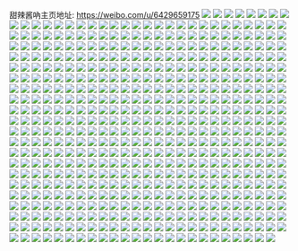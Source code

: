 甜辣酱吶主页地址: https://weibo.com/u/6429659175 
![](https://wx4.sinaimg.cn/mw2000/00718c4fgy1h93inq0sbgj30u014046r.jpg) 
![](https://wx4.sinaimg.cn/mw2000/00718c4fgy1h93inqgeicj30u0140wiu.jpg) 
![](https://wx4.sinaimg.cn/mw2000/00718c4fgy1h93inp29mhj30u0140n4d.jpg) 
![](https://wx4.sinaimg.cn/mw2000/00718c4fgy1h93inqumiij30u0140437.jpg) 
![](https://wx4.sinaimg.cn/mw2000/00718c4fgy1h93intkrfnj30u014047o.jpg) 
![](https://wx4.sinaimg.cn/mw2000/00718c4fgy1h93inrbidqj30u0140n2n.jpg) 
![](https://wx4.sinaimg.cn/mw2000/00718c4fgy1h93insiwv7j30u01400zn.jpg) 
![](https://wx4.sinaimg.cn/mw2000/00718c4fgy1h93inrxryfj31hc0u0wlv.jpg) 
![](https://wx4.sinaimg.cn/mw2000/00718c4fgy1h93int1dylj30u013zjyr.jpg) 
![](https://wx4.sinaimg.cn/mw2000/00718c4fgy1h8osqfnl8lj30u0140k5p.jpg) 
![](https://wx4.sinaimg.cn/mw2000/00718c4fgy1h8osqg6sgej30u01407ig.jpg) 
![](https://wx4.sinaimg.cn/mw2000/00718c4fgy1h8osqf59waj30u014116f.jpg) 
![](https://wx4.sinaimg.cn/mw2000/00718c4fgy1h8osqgszo3j30u0140naq.jpg) 
![](https://wx4.sinaimg.cn/mw2000/00718c4fgy1h8osqjfh8vj30u0140n8n.jpg) 
![](https://wx4.sinaimg.cn/mw2000/00718c4fgy1h8osqhc7v5j30u0140k50.jpg) 
![](https://wx4.sinaimg.cn/mw2000/00718c4fgy1h8osqhuumlj30u01407ek.jpg) 
![](https://wx4.sinaimg.cn/mw2000/00718c4fgy1h8osqiiki3j30u014049b.jpg) 
![](https://wx4.sinaimg.cn/mw2000/00718c4fgy1h8hi5hbo24j30u0141aps.jpg) 
![](https://wx4.sinaimg.cn/mw2000/00718c4fgy1h8hi5gjbhaj30u0140ncn.jpg) 
![](https://wx4.sinaimg.cn/mw2000/00718c4fgy1h8hi5eagn9j30m70tln1x.jpg) 
![](https://wx4.sinaimg.cn/mw2000/00718c4fgy1h8hi5fspq8j30lp0sx79e.jpg) 
![](https://wx4.sinaimg.cn/mw2000/00718c4fgy1h8fg96g8l5j30u014042b.jpg) 
![](https://wx4.sinaimg.cn/mw2000/00718c4fgy1h8fg98sedlj30u0140anu.jpg) 
![](https://wx4.sinaimg.cn/mw2000/00718c4fgy1h8fg965mccj30u0140tcn.jpg) 
![](https://wx4.sinaimg.cn/mw2000/00718c4fgy1h8fg987pl1j30u01404b3.jpg) 
![](https://wx4.sinaimg.cn/mw2000/00718c4fgy1h8fg97onlmj30u0140k87.jpg) 
![](https://wx4.sinaimg.cn/mw2000/00718c4fgy1h8fg9r9lrfj30u0140wk6.jpg) 
![](https://wx4.sinaimg.cn/mw2000/00718c4fgy1h81om59vqnj30u014012g.jpg) 
![](https://wx4.sinaimg.cn/mw2000/00718c4fgy1h81om4tl5cj30u013z126.jpg) 
![](https://wx4.sinaimg.cn/mw2000/00718c4fgy1h81om5phq9j30u013zwod.jpg) 
![](https://wx4.sinaimg.cn/mw2000/00718c4fgy1h7ns0eflqdj30u014011z.jpg) 
![](https://wx4.sinaimg.cn/mw2000/00718c4fgy1h7ns0dpse4j30u0140n6o.jpg) 
![](https://wx4.sinaimg.cn/mw2000/00718c4fgy1h7ns0fq2xjj30u014047k.jpg) 
![](https://wx4.sinaimg.cn/mw2000/00718c4fgy1h7ns0f2ch2j30u0140gvk.jpg) 
![](https://wx4.sinaimg.cn/mw2000/00718c4fgy1h7ns0iokmjj30u0141gu6.jpg) 
![](https://wx4.sinaimg.cn/mw2000/00718c4fgy1h7ns0i4ccfj30u0140dqx.jpg) 
![](https://wx4.sinaimg.cn/mw2000/00718c4fgy1h73imfy5pdj31xq2kz4qs.jpg) 
![](https://wx4.sinaimg.cn/mw2000/00718c4fgy1h73imbcmlaj32c0340hdw.jpg) 
![](https://wx4.sinaimg.cn/mw2000/00718c4fgy1h73iml36e1j32c03404qs.jpg) 
![](https://wx4.sinaimg.cn/mw2000/00718c4fgy1h72cem12c5j32yo1o0x2p.jpg) 
![](https://wx4.sinaimg.cn/mw2000/00718c4fgy1h72cemr6ppj30n00rimyv.jpg) 
![](https://wx4.sinaimg.cn/mw2000/00718c4fgy1h72cei8eawj30n00rn0w6.jpg) 
![](https://wx4.sinaimg.cn/mw2000/00718c4fgy1h6us3gb9d6j32c0340e81.jpg) 
![](https://wx4.sinaimg.cn/mw2000/00718c4fgy1h6us3k370ij32b132qb2d.jpg) 
![](https://wx4.sinaimg.cn/mw2000/00718c4fgy1h6us3arjo8j32c0340u0x.jpg) 
![](https://wx4.sinaimg.cn/mw2000/00718c4fgy1h6us33dautj32c03404qs.jpg) 
![](https://wx4.sinaimg.cn/mw2000/00718c4fgy1h6s8uw90mgj30u0140tj2.jpg) 
![](https://wx4.sinaimg.cn/mw2000/00718c4fgy1h6s8uxepjwj30u0140dqd.jpg) 
![](https://wx4.sinaimg.cn/mw2000/00718c4fly1h6r59jvxq0j30u0140gsq.jpg) 
![](https://wx4.sinaimg.cn/mw2000/00718c4fly1h6r59knxf0j30u0140qdk.jpg) 
![](https://wx4.sinaimg.cn/mw2000/00718c4fly1h6r59ecr75j30u0140aj4.jpg) 
![](https://wx4.sinaimg.cn/mw2000/00718c4fly1h6r59g1y9aj30u01407gk.jpg) 
![](https://wx4.sinaimg.cn/mw2000/00718c4fly1h6r59f211nj30lh0sm0v3.jpg) 
![](https://wx4.sinaimg.cn/mw2000/00718c4fly1h6r59haauhj30u0140qg1.jpg) 
![](https://wx4.sinaimg.cn/mw2000/00718c4fly1h6r59ijc5bj30u0140wl1.jpg) 
![](https://wx4.sinaimg.cn/mw2000/00718c4fly1h6r59pfpkjj30u0140qec.jpg) 
![](https://wx4.sinaimg.cn/mw2000/00718c4fly1h6r59bkg6mj30u0140n6u.jpg) 
![](https://wx4.sinaimg.cn/mw2000/00718c4fgy1h6l92sq4ryj30u0140jz3.jpg) 
![](https://wx4.sinaimg.cn/mw2000/00718c4fgy1h6l92t5gkvj30u0140q6l.jpg) 
![](https://wx4.sinaimg.cn/mw2000/00718c4fgy1h6l92tqev9j30u0140gub.jpg) 
![](https://wx4.sinaimg.cn/mw2000/00718c4fgy1h638a0k5g3j30u0141477.jpg) 
![](https://wx4.sinaimg.cn/mw2000/00718c4fgy1h638a3exs9j30u013zjzn.jpg) 
![](https://wx4.sinaimg.cn/mw2000/00718c4fgy1h638a1tw21j30u0140n6t.jpg) 
![](https://wx4.sinaimg.cn/mw2000/00718c4fgy1h638a1cii9j30u0140k26.jpg) 
![](https://wx4.sinaimg.cn/mw2000/00718c4fgy1h638a2vr2zj30u0140don.jpg) 
![](https://wx4.sinaimg.cn/mw2000/00718c4fgy1h6389zzivtj30u0140gvz.jpg) 
![](https://wx4.sinaimg.cn/mw2000/00718c4fgy1h638b4brc8j30u0140ti4.jpg) 
![](https://wx4.sinaimg.cn/mw2000/00718c4fgy1h62jsd4ig1j30u014041z.jpg) 
![](https://wx4.sinaimg.cn/mw2000/00718c4fgy1h62jseo610j30u0140gop.jpg) 
![](https://wx4.sinaimg.cn/mw2000/00718c4fgy1h62jsqnur6j30u014043l.jpg) 
![](https://wx4.sinaimg.cn/mw2000/00718c4fgy1h5rddqnd0bj30u01407da.jpg) 
![](https://wx4.sinaimg.cn/mw2000/00718c4fgy1h5rddpxkxvj30u014046k.jpg) 
![](https://wx4.sinaimg.cn/mw2000/00718c4fgy1h5rddrasn0j30u014045k.jpg) 
![](https://wx4.sinaimg.cn/mw2000/00718c4fgy1h5rddrtt9fj30u0141tfc.jpg) 
![](https://wx4.sinaimg.cn/mw2000/00718c4fgy1h5rddtz2sfj30u0140gsm.jpg) 
![](https://wx4.sinaimg.cn/mw2000/00718c4fgy1h5rddsd239j30u014010u.jpg) 
![](https://wx4.sinaimg.cn/mw2000/00718c4fgy1h5rde5bkrhj30u0140dnp.jpg) 
![](https://wx4.sinaimg.cn/mw2000/00718c4fgy1h5rddurz29j30u0140dnm.jpg) 
![](https://wx4.sinaimg.cn/mw2000/00718c4fgy1h5rddp5b2uj30u01407f3.jpg) 
![](https://wx4.sinaimg.cn/mw2000/00718c4fgy1h5kbj800jqj326o2ww7wj.jpg) 
![](https://wx4.sinaimg.cn/mw2000/00718c4fgy1h5kbji27e4j32an327b2b.jpg) 
![](https://wx4.sinaimg.cn/mw2000/00718c4fgy1h5kbjpnt3kj32c03407wh.jpg) 
![](https://wx4.sinaimg.cn/mw2000/00718c4fgy1h5kbjeseduj31r02c0e82.jpg) 
![](https://wx4.sinaimg.cn/mw2000/00718c4fgy1h5kbjlx3mrj32c0340hdx.jpg) 
![](https://wx4.sinaimg.cn/mw2000/00718c4fgy1h5kbjxmheyj32152pj7wj.jpg) 
![](https://wx4.sinaimg.cn/mw2000/00718c4fgy1h5kbjbu5mrj329s312b2c.jpg) 
![](https://wx4.sinaimg.cn/mw2000/00718c4fgy1h5h0i289tcj30u10u0dm7.jpg) 
![](https://wx4.sinaimg.cn/mw2000/00718c4fgy1h5h0i3tcguj30u00u0k0o.jpg) 
![](https://wx4.sinaimg.cn/mw2000/00718c4fgy1h5h0i2w6wcj30u00u044t.jpg) 
![](https://wx4.sinaimg.cn/mw2000/00718c4fgy1h5h0i5ammkj30u0140ajm.jpg) 
![](https://wx4.sinaimg.cn/mw2000/00718c4fgy1h5h0i63rquj30u00u0wmp.jpg) 
![](https://wx4.sinaimg.cn/mw2000/00718c4fgy1h5h0i1js26j30u0140thm.jpg) 
![](https://wx4.sinaimg.cn/mw2000/00718c4fgy1h5c5tnn57tj32dc35snpe.jpg) 
![](https://wx4.sinaimg.cn/mw2000/00718c4fgy1h5bb9x1o04j30r810515o.jpg) 
![](https://wx4.sinaimg.cn/mw2000/00718c4fgy1h5bb9y3yimj30n40uxgu9.jpg) 
![](https://wx4.sinaimg.cn/mw2000/00718c4fgy1h5bbaoa13yj30p00x1gwq.jpg) 
![](https://wx4.sinaimg.cn/mw2000/00718c4fgy1h5bb9r1ioqj30q40zan78.jpg) 
![](https://wx4.sinaimg.cn/mw2000/00718c4fgy1h5bb9zt048j30og0x3qbs.jpg) 
![](https://wx4.sinaimg.cn/mw2000/00718c4fgy1h5bb9xmayhj30ke0rbn5k.jpg) 
![](https://wx4.sinaimg.cn/mw2000/00718c4fgy1h5bba08nmbj30ox0xddph.jpg) 
![](https://wx4.sinaimg.cn/mw2000/00718c4fgy1h4zkuzw6dwj32c0340b2b.jpg) 
![](https://wx4.sinaimg.cn/mw2000/00718c4fgy1h4zkvcnxt9j320q2ozu0y.jpg) 
![](https://wx4.sinaimg.cn/mw2000/00718c4fgy1h4zkv321z9j32c0340u0z.jpg) 
![](https://wx4.sinaimg.cn/mw2000/00718c4fgy1h4zkv4d6f8j322g2ra1ky.jpg) 
![](https://wx4.sinaimg.cn/mw2000/00718c4fgy1h4zkv9xk5sj32c03407wk.jpg) 
![](https://wx4.sinaimg.cn/mw2000/00718c4fgy1h4zkv733uej326z2xa7wj.jpg) 
![](https://wx4.sinaimg.cn/mw2000/00718c4fgy1h4t1i1i7dqj31691kd7wh.jpg) 
![](https://wx4.sinaimg.cn/mw2000/00718c4fgy1h4t1i3ts5vj31de1tuqv5.jpg) 
![](https://wx4.sinaimg.cn/mw2000/00718c4fgy1h4t1i4wzctj31471hme5n.jpg) 
![](https://wx4.sinaimg.cn/mw2000/00718c4fgy1h4t1i5czu3j30u013z481.jpg) 
![](https://wx4.sinaimg.cn/mw2000/00718c4fgy1h4qknnwvfcj32c03404qr.jpg) 
![](https://wx4.sinaimg.cn/mw2000/00718c4fgy1h4lf974rdkj32c0340u13.jpg) 
![](https://wx4.sinaimg.cn/mw2000/00718c4fgy1h4lf8z74iuj32c0340qva.jpg) 
![](https://wx4.sinaimg.cn/mw2000/00718c4fgy1h4lf8or7krj32c0340hdu.jpg) 
![](https://wx4.sinaimg.cn/mw2000/00718c4fgy1h4lf8i3r1hj32a531jkjm.jpg) 
![](https://wx4.sinaimg.cn/mw2000/00718c4fgy1h4ietzjyrdj32c03404qu.jpg) 
![](https://wx4.sinaimg.cn/mw2000/00718c4fgy1h4ietwiko2j31sf2dwx6q.jpg) 
![](https://wx4.sinaimg.cn/mw2000/00718c4fgy1h4ieu643dkj31vk2i34qr.jpg) 
![](https://wx4.sinaimg.cn/mw2000/00718c4fgy1h4ieu3ymn6j32c0340npf.jpg) 
![](https://wx4.sinaimg.cn/mw2000/00718c4fgy1h4ietub2j7j322u2rs4qr.jpg) 
![](https://wx4.sinaimg.cn/mw2000/00718c4fgy1h4g467ic6xj32c0340b2h.jpg) 
![](https://wx4.sinaimg.cn/mw2000/00718c4fgy1h4g46clwxqj31271ex1kx.jpg) 
![](https://wx4.sinaimg.cn/mw2000/00718c4fgy1h4g469ytcij31b21qr4qr.jpg) 
![](https://wx4.sinaimg.cn/mw2000/00718c4fgy1h4g461hg9zj32442tie84.jpg) 
![](https://wx4.sinaimg.cn/mw2000/00718c4fgy1h4g46491kqj31qz2bzkjm.jpg) 
![](https://wx4.sinaimg.cn/mw2000/00718c4fgy1h4g46bn8clj326l2wrqv6.jpg) 
![](https://wx4.sinaimg.cn/mw2000/00718c4fgy1h4g46eylegj32c0340hdw.jpg) 
![](https://wx4.sinaimg.cn/mw2000/00718c4fgy1h4g46jajwfj32c033z4qs.jpg) 
![](https://wx4.sinaimg.cn/mw2000/00718c4fly1h3pfnn4d38j30u00u0agp.jpg) 
![](https://wx4.sinaimg.cn/mw2000/00718c4fly1h3pfnnffvfj30u0140qb2.jpg) 
![](https://wx4.sinaimg.cn/mw2000/00718c4fly1h3pfnnqv1zj30u0140thl.jpg) 
![](https://wx4.sinaimg.cn/mw2000/00718c4fly1h3pfno6oaxj30u00u0ago.jpg) 
![](https://wx4.sinaimg.cn/mw2000/00718c4fly1h3pfnmkn0yj30u0140jyx.jpg) 
![](https://wx4.sinaimg.cn/mw2000/00718c4fly1h3pfnohxucj30u00u0gse.jpg) 
![](https://wx4.sinaimg.cn/mw2000/00718c4fgy1h3oahw8txhj30u0140qaz.jpg) 
![](https://wx4.sinaimg.cn/mw2000/00718c4fgy1h3oai0kb8hj30u00u0jyb.jpg) 
![](https://wx4.sinaimg.cn/mw2000/00718c4fgy1h3oahyy7kwj30u0141qav.jpg) 
![](https://wx4.sinaimg.cn/mw2000/00718c4fgy1h3oahy9se2j30u014013z.jpg) 
![](https://wx4.sinaimg.cn/mw2000/00718c4fgy1h3oahwvnlyj30u00u0gs0.jpg) 
![](https://wx4.sinaimg.cn/mw2000/00718c4fgy1h3oahxlhtdj30u014013g.jpg) 
![](https://wx4.sinaimg.cn/mw2000/00718c4fgy1h39667kmoyj30u0140jyt.jpg) 
![](https://wx4.sinaimg.cn/mw2000/00718c4fgy1h39669hfuej30sg35sh5o.jpg) 
![](https://wx4.sinaimg.cn/mw2000/00718c4fgy1h3966buf84j30u014045l.jpg) 
![](https://wx4.sinaimg.cn/mw2000/00718c4fgy1h3966898iwj30u01407bh.jpg) 
![](https://wx4.sinaimg.cn/mw2000/00718c4fgy1h3966alu70j30u013zgtp.jpg) 
![](https://wx4.sinaimg.cn/mw2000/00718c4fgy1h3966cbsopj30u0140n48.jpg) 
![](https://wx4.sinaimg.cn/mw2000/00718c4fgy1h3966cucwhj30u0141tgh.jpg) 
![](https://wx4.sinaimg.cn/mw2000/00718c4fgy1h3966jfppdj30u0140k09.jpg) 
![](https://wx4.sinaimg.cn/mw2000/00718c4fgy1h3966deinfj30u013ztgc.jpg) 
![](https://wx4.sinaimg.cn/mw2000/00718c4fgy1h336g189npj30u0140gtl.jpg) 
![](https://wx4.sinaimg.cn/mw2000/00718c4fgy1h31adbukemj30u0140q92.jpg) 
![](https://wx4.sinaimg.cn/mw2000/00718c4fgy1h31addloohj30u01407bf.jpg) 
![](https://wx4.sinaimg.cn/mw2000/00718c4fgy1h31ademserj30u0140tck.jpg) 
![](https://wx4.sinaimg.cn/mw2000/00718c4fgy1h31adg7oe9j30u0140dnj.jpg) 
![](https://wx4.sinaimg.cn/mw2000/00718c4fgy1h31adhp9qjj30u0140jxw.jpg) 
![](https://wx4.sinaimg.cn/mw2000/00718c4fgy1h31adiznljj30u0140q9a.jpg) 
![](https://wx4.sinaimg.cn/mw2000/00718c4fgy1h2xc0wixxbj30u0140n6a.jpg) 
![](https://wx4.sinaimg.cn/mw2000/00718c4fgy1h2xc0xa5iij30u0140n6i.jpg) 
![](https://wx4.sinaimg.cn/mw2000/00718c4fgy1h2xc0y1bkvj30u0140n6v.jpg) 
![](https://wx4.sinaimg.cn/mw2000/00718c4fgy1h2xc0vsyujj30u0140k17.jpg) 
![](https://wx4.sinaimg.cn/mw2000/00718c4fgy1h2u6moxha0j30u0140jxf.jpg) 
![](https://wx4.sinaimg.cn/mw2000/00718c4fgy1h2u6mpkgrij30u0140grv.jpg) 
![](https://wx4.sinaimg.cn/mw2000/00718c4fgy1h2u6mo00rgj30u014010g.jpg) 
![](https://wx4.sinaimg.cn/mw2000/00718c4fgy1h2u6mqk9rhj30u0140tg1.jpg) 
![](https://wx4.sinaimg.cn/mw2000/00718c4fgy1h2u6mr8vlqj30u0140tgk.jpg) 
![](https://wx4.sinaimg.cn/mw2000/00718c4fgy1h2u6ms2qj6j30u0140gts.jpg) 
![](https://wx4.sinaimg.cn/mw2000/00718c4fgy1h2u6msq1svj30u0140gt6.jpg) 
![](https://wx4.sinaimg.cn/mw2000/00718c4fgy1h2u6muhxtuj30u0140dni.jpg) 
![](https://wx4.sinaimg.cn/mw2000/00718c4fgy1h2u6mtqognj30u014010g.jpg) 
![](https://wx4.sinaimg.cn/mw2000/00718c4fgy1h2pcqm9qaoj30u0140tgl.jpg) 
![](https://wx4.sinaimg.cn/mw2000/00718c4fgy1h2pcqmtcvtj30u0140agk.jpg) 
![](https://wx4.sinaimg.cn/mw2000/00718c4fgy1h2pcqlj9ayj30u01aw7e2.jpg) 
![](https://wx4.sinaimg.cn/mw2000/00718c4fgy1h2pcqndm5ij30sa16fjz1.jpg) 
![](https://wx4.sinaimg.cn/mw2000/00718c4fgy1h2dimxuuebj30u019146a.jpg) 
![](https://wx4.sinaimg.cn/mw2000/00718c4fgy1h2dimyd7dwj30u01910y1.jpg) 
![](https://wx4.sinaimg.cn/mw2000/00718c4fgy1h2dimzh370j30u0191agl.jpg) 
![](https://wx4.sinaimg.cn/mw2000/00718c4fgy1h2dimyv5xxj30u019146p.jpg) 
![](https://wx4.sinaimg.cn/mw2000/00718c4fgy1h29i5qkbjoj30u014044m.jpg) 
![](https://wx4.sinaimg.cn/mw2000/00718c4fgy1h29i5r9c1cj30u00u00xk.jpg) 
![](https://wx4.sinaimg.cn/mw2000/00718c4fgy1h29i5oo5psj30u0140grt.jpg) 
![](https://wx4.sinaimg.cn/mw2000/00718c4fgy1h29i5siny4j30u0140k2c.jpg) 
![](https://wx4.sinaimg.cn/mw2000/00718c4fgy1h29i5rwf2aj30u00u07as.jpg) 
![](https://wx4.sinaimg.cn/mw2000/00718c4fgy1h29i5t7jwjj30u0140k0l.jpg) 
![](https://wx4.sinaimg.cn/mw2000/00718c4fgy1h26m6x63faj30u013zgta.jpg) 
![](https://wx4.sinaimg.cn/mw2000/00718c4fgy1h26m6xzy7mj30u013zqc3.jpg) 
![](https://wx4.sinaimg.cn/mw2000/00718c4fgy1h26m6yp9edj30u013zn4s.jpg) 
![](https://wx4.sinaimg.cn/mw2000/00718c4fgy1h26m6zajxej30u0140wmp.jpg) 
![](https://wx4.sinaimg.cn/mw2000/00718c4fgy1h26m701qjij30u0141aif.jpg) 
![](https://wx4.sinaimg.cn/mw2000/00718c4fgy1h214omd1lyj30u0140119.jpg) 
![](https://wx4.sinaimg.cn/mw2000/00718c4fgy1h214on0r7oj30u014010j.jpg) 
![](https://wx4.sinaimg.cn/mw2000/00718c4fgy1h214onmuv0j30u013zqb9.jpg) 
![](https://wx4.sinaimg.cn/mw2000/00718c4fgy1h214op0crpj30u0140n51.jpg) 
![](https://wx4.sinaimg.cn/mw2000/00718c4fgy1h214oogxogj30u014049b.jpg) 
![](https://wx4.sinaimg.cn/mw2000/00718c4fgy1h214oltbhcj30u0140dp1.jpg) 
![](https://wx4.sinaimg.cn/mw2000/00718c4fgy1h1v6cl9ukij30u013eaj0.jpg) 
![](https://wx4.sinaimg.cn/mw2000/00718c4fgy1h1v6cnmvl8j30u013e7di.jpg) 
![](https://wx4.sinaimg.cn/mw2000/00718c4fgy1h1v6cm8mszj30u013ek0f.jpg) 
![](https://wx4.sinaimg.cn/mw2000/00718c4fgy1h1v6cmmsraj30u013e11m.jpg) 
![](https://wx4.sinaimg.cn/mw2000/00718c4fgy1h1v6ckr333j30u0140air.jpg) 
![](https://wx4.sinaimg.cn/mw2000/00718c4fgy1h1v6cn5y22j30u013ewn4.jpg) 
![](https://wx4.sinaimg.cn/mw2000/00718c4fgy1h1t9oy1zigj30u0140gvh.jpg) 
![](https://wx4.sinaimg.cn/mw2000/00718c4fgy1h1t9ow0pwyj30u0140aka.jpg) 
![](https://wx4.sinaimg.cn/mw2000/00718c4fgy1h1t9oz51elj30u0140akq.jpg) 
![](https://wx4.sinaimg.cn/mw2000/00718c4fgy1h1t9ozmv7fj30u0141dn5.jpg) 
![](https://wx4.sinaimg.cn/mw2000/00718c4fgy1h1t9p0wty3j30u0140ait.jpg) 
![](https://wx4.sinaimg.cn/mw2000/00718c4fgy1h1t9owxkxuj30u0140qc4.jpg) 
![](https://wx4.sinaimg.cn/mw2000/00718c4fgy1h1t9p1s36oj30u0140ajv.jpg) 
![](https://wx4.sinaimg.cn/mw2000/00718c4fgy1h1t9p39n73j30u01407ba.jpg) 
![](https://wx4.sinaimg.cn/mw2000/00718c4fgy1h1k20pb6brj30u00u0tfn.jpg) 
![](https://wx4.sinaimg.cn/mw2000/00718c4fgy1h1k20rdl7fj30u00u0jy7.jpg) 
![](https://wx4.sinaimg.cn/mw2000/00718c4fgy1h1k20saw22j30u00u07b2.jpg) 
![](https://wx4.sinaimg.cn/mw2000/00718c4fgy1h1k20po58aj30u00u0wj1.jpg) 
![](https://wx4.sinaimg.cn/mw2000/00718c4fgy1h1k20qj21jj30u0140gs9.jpg) 
![](https://wx4.sinaimg.cn/mw2000/00718c4fgy1h1k20q402nj30u00u0tf2.jpg) 
![](https://wx4.sinaimg.cn/mw2000/00718c4fgy1h1h5x83ytrj30u0140tdf.jpg) 
![](https://wx4.sinaimg.cn/mw2000/00718c4fgy1h0l7czypzpj30u0140wp3.jpg) 
![](https://wx4.sinaimg.cn/mw2000/00718c4fgy1h0l7d0iv21j30u0140gtz.jpg) 
![](https://wx4.sinaimg.cn/mw2000/00718c4fgy1h0l7d16o97j30u01407g5.jpg) 
![](https://wx4.sinaimg.cn/mw2000/00718c4fgy1h0l7cz9tskj30u0140gyf.jpg) 
![](https://wx4.sinaimg.cn/mw2000/00718c4fgy1h0br0exnm8j30u0191jxj.jpg) 
![](https://wx4.sinaimg.cn/mw2000/00718c4fgy1h0br0fk6jrj30u0190n5q.jpg) 
![](https://wx4.sinaimg.cn/mw2000/00718c4fgy1h0br0g6kooj30u0191qb6.jpg) 
![](https://wx4.sinaimg.cn/mw2000/00718c4fgy1h0br0gtqe0j30u0191tf1.jpg) 
![](https://wx4.sinaimg.cn/mw2000/00718c4fgy1h0br0d4rl1j30u0191n9j.jpg) 
![](https://wx4.sinaimg.cn/mw2000/00718c4fgy1h0br0i7lmfj30u0191ahe.jpg) 
![](https://wx4.sinaimg.cn/mw2000/00718c4fgy1h0br0hi226j30u0191n3t.jpg) 
![](https://wx4.sinaimg.cn/mw2000/00718c4fgy1h0br0e0owqj30u0191n95.jpg) 
![](https://wx4.sinaimg.cn/mw2000/00718c4fgy1h0bqzsh9z1j30u0191agf.jpg) 
![](https://wx4.sinaimg.cn/mw2000/00718c4fgy1h08iq0rd8gj31910u0qer.jpg) 
![](https://wx4.sinaimg.cn/mw2000/00718c4fgy1h08iq2l3yoj31910u0qey.jpg) 
![](https://wx4.sinaimg.cn/mw2000/00718c4fgy1h08iq3n00oj31900u0q8u.jpg) 
![](https://wx4.sinaimg.cn/mw2000/00718c4fgy1h08iq5akh1j31900u0k0o.jpg) 
![](https://wx4.sinaimg.cn/mw2000/00718c4fgy1h01p4a417ij30u00u0dkt.jpg) 
![](https://wx4.sinaimg.cn/mw2000/00718c4fgy1h01p4ainmej30u00u00xw.jpg) 
![](https://wx4.sinaimg.cn/mw2000/00718c4fgy1gzqzblm276j30u0140an1.jpg) 
![](https://wx4.sinaimg.cn/mw2000/00718c4fgy1gzqzbj9bvvj30u00u00w8.jpg) 
![](https://wx4.sinaimg.cn/mw2000/00718c4fgy1gzqzb21ut8j30u0140wlo.jpg) 
![](https://wx4.sinaimg.cn/mw2000/00718c4fgy1gzqzbr8hprj30u0140k0e.jpg) 
![](https://wx4.sinaimg.cn/mw2000/00718c4fgy1gzqzbsjde2j30u00u0gqg.jpg) 
![](https://wx4.sinaimg.cn/mw2000/00718c4fgy1gzqzbtz1wyj30u0140n3m.jpg) 
![](https://wx4.sinaimg.cn/mw2000/00718c4fgy1gzqzbna9sxj30u00u0wma.jpg) 
![](https://wx4.sinaimg.cn/mw2000/00718c4fgy1gzqzborjpzj30u00u0tfd.jpg) 
![](https://wx4.sinaimg.cn/mw2000/00718c4fgy1h0ehq708fcj30u00u0tir.jpg) 
![](https://wx4.sinaimg.cn/mw2000/00718c4fgy1gzlaszbd83j30u0140n3q.jpg) 
![](https://wx4.sinaimg.cn/mw2000/00718c4fgy1gzlaszzbs8j30u0140q9c.jpg) 
![](https://wx4.sinaimg.cn/mw2000/00718c4fgy1gzlat0ivxaj30u0140agq.jpg) 
![](https://wx4.sinaimg.cn/mw2000/00718c4fgy1gzlat1xu9fj30u00u0djx.jpg) 
![](https://wx4.sinaimg.cn/mw2000/00718c4fgy1gzlat14m44j30u00u077n.jpg) 
![](https://wx4.sinaimg.cn/mw2000/00718c4fgy1gzlat2hnfcj30u01400y9.jpg) 
![](https://wx4.sinaimg.cn/mw2000/00718c4fgy1gzeg5clczvj329d30inpe.jpg) 
![](https://wx4.sinaimg.cn/mw2000/00718c4fgy1gzeg55fschj32c0340qv5.jpg) 
![](https://wx4.sinaimg.cn/mw2000/00718c4fgy1gzeg533p7xj31q11q1e81.jpg) 
![](https://wx4.sinaimg.cn/mw2000/00718c4fgy1gz7696xf8xj33402c0qv6.jpg) 
![](https://wx4.sinaimg.cn/mw2000/00718c4fgy1gz769k2jk8j32bz2bzx6p.jpg) 
![](https://wx4.sinaimg.cn/mw2000/00718c4fgy1gz7698f2mpj31sg2dytxf.jpg) 
![](https://wx4.sinaimg.cn/mw2000/00718c4fgy1gz769fswgjj3295295qv5.jpg) 
![](https://wx4.sinaimg.cn/mw2000/00718c4fgy1gz769b3xn6j31e61uw7vw.jpg) 
![](https://wx4.sinaimg.cn/mw2000/00718c4fgy1gz769p8t5xj30rw0rw473.jpg) 
![](https://wx4.sinaimg.cn/mw2000/00718c4fgy1gysdpoikgyj31ad1adnfh.jpg) 
![](https://wx4.sinaimg.cn/mw2000/00718c4fgy1gysdpt0621j31yr2mcx6p.jpg) 
![](https://wx4.sinaimg.cn/mw2000/00718c4fgy1gysdpyafgyj325a2v1e82.jpg) 
![](https://wx4.sinaimg.cn/mw2000/00718c4fgy1gysdq2zapvj32c02yvu0y.jpg) 
![](https://wx4.sinaimg.cn/mw2000/00718c4fgy1gysdq657dyj32352s7npd.jpg) 
![](https://wx4.sinaimg.cn/mw2000/00718c4fgy1gysdq7qx20j32c0340qv5.jpg) 
![](https://wx4.sinaimg.cn/mw2000/00718c4fgy1gykgieu056j31s035s1ky.jpg) 
![](https://wx4.sinaimg.cn/mw2000/00718c4fgy1gykgijym40j31s035sx6p.jpg) 
![](https://wx4.sinaimg.cn/mw2000/00718c4fgy1gykgdu4fjsj32c0340hdu.jpg) 
![](https://wx4.sinaimg.cn/mw2000/00718c4fgy1gykgdorqs2j312j1fendb.jpg) 
![](https://wx4.sinaimg.cn/mw2000/00718c4fgy1gyj7xw7o9rj32c02c0x6q.jpg) 
![](https://wx4.sinaimg.cn/mw2000/00718c4fgy1gyj7y1osi6j32c02bzb2b.jpg) 
![](https://wx4.sinaimg.cn/mw2000/00718c4fgy1gyj7yd2m9gj324j24je82.jpg) 
![](https://wx4.sinaimg.cn/mw2000/00718c4fgy1gyeq8subyzj31kx1kx1kx.jpg) 
![](https://wx4.sinaimg.cn/mw2000/00718c4fgy1gy336bx9osj314t14tww9.jpg) 
![](https://wx4.sinaimg.cn/mw2000/00718c4fgy1gy3368xyttj314d14dqdr.jpg) 
![](https://wx4.sinaimg.cn/mw2000/00718c4fly1gxxgy6qmutj31qx2bw4qq.jpg) 
![](https://wx4.sinaimg.cn/mw2000/00718c4fly1gxxguxszmlj31qx2bwqv5.jpg) 
![](https://wx4.sinaimg.cn/mw2000/00718c4fly1gxxgx1ijt8j31qy2bw1ky.jpg) 
![](https://wx4.sinaimg.cn/mw2000/00718c4fly1gxxgybmbx7j31qx2bwnpd.jpg) 
![](https://wx4.sinaimg.cn/mw2000/00718c4fgy1gxo7n76ogtj30rx119wpy.jpg) 
![](https://wx4.sinaimg.cn/mw2000/00718c4fgy1gx51xfv6dkj32c02c0kjl.jpg) 
![](https://wx4.sinaimg.cn/mw2000/00718c4fgy1gx1xiuhbhpj32c0340npg.jpg) 
![](https://wx4.sinaimg.cn/mw2000/00718c4fgy1gx1xioqzyaj32c03407wi.jpg) 
![](https://wx4.sinaimg.cn/mw2000/00718c4fgy1gx1xizwu6ej32c0340x6s.jpg) 
![](https://wx4.sinaimg.cn/mw2000/00718c4fgy1gx1xj4m2nvj32c0340e84.jpg) 
![](https://wx4.sinaimg.cn/mw2000/00718c4fgy1gx1xj96txtj32c0340npg.jpg) 
![](https://wx4.sinaimg.cn/mw2000/00718c4fgy1gx1xje5ulsj32c02c07wj.jpg) 
![](https://wx4.sinaimg.cn/mw2000/00718c4fgy1gwaxc9ndhpj32c0340hdx.jpg) 
![](https://wx4.sinaimg.cn/mw2000/00718c4fgy1gwaxd3izj5j31vi2i0kjl.jpg) 
![](https://wx4.sinaimg.cn/mw2000/00718c4fgy1gwaxbt1ic0j32c0340kjn.jpg) 
![](https://wx4.sinaimg.cn/mw2000/00718c4fgy1gwaxczipy4j32c02c0npd.jpg) 
![](https://wx4.sinaimg.cn/mw2000/00718c4fgy1gwaxcp33rkj32c03404qu.jpg) 
![](https://wx4.sinaimg.cn/mw2000/00718c4fgy1gwaxbnwg55j32js2jskjm.jpg) 
![](https://wx4.sinaimg.cn/mw2000/00718c4fgy1gw5nyxxjb1j32c02c0npe.jpg) 
![](https://wx4.sinaimg.cn/mw2000/00718c4fgy1gw5nz3q2jvj32c02c01kz.jpg) 
![](https://wx4.sinaimg.cn/mw2000/00718c4fgy1gw5nz8t4etj328m28mhdu.jpg) 
![](https://wx4.sinaimg.cn/mw2000/00718c4fgy1gw5nzdflepj32c02c0b2a.jpg) 
![](https://wx4.sinaimg.cn/mw2000/00718c4fgy1gw5d5zyuyfj324z24zkjl.jpg) 
![](https://wx4.sinaimg.cn/mw2000/00718c4fgy1gw5d6xfdoij32c0340x6q.jpg) 
![](https://wx4.sinaimg.cn/mw2000/00718c4fgy1gw5d702fd7j325d25db29.jpg) 
![](https://wx4.sinaimg.cn/mw2000/00718c4fgy1gw5d5fclmej32c02c0qv5.jpg) 
![](https://wx4.sinaimg.cn/mw2000/00718c4fgy1gw5d5sg7tjj32c0340u0y.jpg) 
![](https://wx4.sinaimg.cn/mw2000/00718c4fgy1gw5d6fxmmdj32a92a9qv6.jpg) 
![](https://wx4.sinaimg.cn/mw2000/00718c4fgy1gw2fej63guj30mz0mzmzt.jpg) 
![](https://wx4.sinaimg.cn/mw2000/00718c4fgy1gvx8uei5tkj335s35s1l0.jpg) 
![](https://wx4.sinaimg.cn/mw2000/00718c4fgy1gvx8uws25rj31k8201hdt.jpg) 
![](https://wx4.sinaimg.cn/mw2000/00718c4fgy1gvpdrw21bsj62dc35se8202.jpg) 
![](https://wx4.sinaimg.cn/mw2000/00718c4fgy1gvpdrq8e17j62dc35skjn02.jpg) 
![](https://wx4.sinaimg.cn/mw2000/00718c4fgy1gvpds2hwc6j62dc35sx6q02.jpg) 
![](https://wx4.sinaimg.cn/mw2000/00718c4fgy1gvpds7qvjcj6273273qv502.jpg) 
![](https://wx4.sinaimg.cn/mw2000/00718c4fgy1gv5hoqeqxyj635s35skjq02.jpg) 
![](https://wx4.sinaimg.cn/mw2000/00718c4fgy1gus3v9gi2sj61gy27ge8102.jpg) 
![](https://wx4.sinaimg.cn/mw2000/00718c4fgy1gus3vbeedcj61eq1vmkfw02.jpg) 
![](https://wx4.sinaimg.cn/mw2000/00718c4fgy1gul4repe5qj61qz2bzb2902.jpg) 
![](https://wx4.sinaimg.cn/mw2000/00718c4fgy1gul4rbqpywj61k02c0e8102.jpg) 
![](https://wx4.sinaimg.cn/mw2000/00718c4fgy1gubgdlcrxlj61yk2m3hdu02.jpg) 
![](https://wx4.sinaimg.cn/mw2000/00718c4fgy1guak9imjh9j61i01i07wh02.jpg) 
![](https://wx4.sinaimg.cn/mw2000/00718c4fgy1guak9y7we8j61uu1uuqv602.jpg) 
![](https://wx4.sinaimg.cn/mw2000/00718c4fgy1guak99k6d9j63402c0x6r02.jpg) 
![](https://wx4.sinaimg.cn/mw2000/00718c4fgy1gu8zu7rwtaj62c0340hdv02.jpg) 
![](https://wx4.sinaimg.cn/mw2000/00718c4fgy1gu8ztzio4hj621a21ax6p02.jpg) 
![](https://wx4.sinaimg.cn/mw2000/00718c4fgy1gu8zubnv7cj62682687wh02.jpg) 
![](https://wx4.sinaimg.cn/mw2000/00718c4fgy1gu8zuczwi6j6263263quc02.jpg) 
![](https://wx4.sinaimg.cn/mw2000/00718c4fgy1gu8afr3a3yj63402c07wj02.jpg) 
![](https://wx4.sinaimg.cn/mw2000/00718c4fgy1gu8ag0wf7zj63402c04qr02.jpg) 
![](https://wx4.sinaimg.cn/mw2000/00718c4fgy1gu8agc46e0j63402c0qv702.jpg) 
![](https://wx4.sinaimg.cn/mw2000/00718c4fgy1gu8afc4fv3j63402c0npf02.jpg) 
![](https://wx4.sinaimg.cn/mw2000/00718c4fgy1gu79au3kfij323u35s1l0.jpg) 
![](https://wx4.sinaimg.cn/mw2000/00718c4fgy1gu0486xdqkj31rz1rzb29.jpg) 
![](https://wx4.sinaimg.cn/mw2000/00718c4fgy1gu049j993fj31rz1rzhdt.jpg) 
![](https://wx4.sinaimg.cn/mw2000/00718c4fgy1gu048vln87j31rz1rzb29.jpg) 
![](https://wx4.sinaimg.cn/mw2000/00718c4fgy1gu045o7ht5j32c02c0e82.jpg) 
![](https://wx4.sinaimg.cn/mw2000/00718c4fgy1gu045s4ottj32c02c0hdt.jpg) 
![](https://wx4.sinaimg.cn/mw2000/00718c4fgy1gu047e173tj327a27a7wi.jpg) 
![](https://wx4.sinaimg.cn/mw2000/00718c4fgy1gtubueej6bj33402c07wj.jpg) 
![](https://wx4.sinaimg.cn/mw2000/00718c4fgy1gtubxfsmpbj32c02c0npd.jpg) 
![](https://wx4.sinaimg.cn/mw2000/00718c4fgy1gtubwi2d6fj331m2a71kz.jpg) 
![](https://wx4.sinaimg.cn/mw2000/00718c4fgy1gtubyigqjzj32c02bzkjm.jpg) 
![](https://wx4.sinaimg.cn/mw2000/00718c4fgy1gtubv6ws0ej31pn1pmb29.jpg) 
![](https://wx4.sinaimg.cn/mw2000/00718c4fgy1gtubxbs8o9j31ho1v3x6p.jpg) 
![](https://wx4.sinaimg.cn/mw2000/00718c4fgy1gtteriyj6dj31cv1t5e81.jpg) 
![](https://wx4.sinaimg.cn/mw2000/00718c4fgy1gtterk9g22j30rc0sgtj3.jpg) 
![](https://wx4.sinaimg.cn/mw2000/00718c4fgy1gtsa8ddrkqj33402c0e81.jpg) 
![](https://wx4.sinaimg.cn/mw2000/00718c4fgy1gtiydnlq8fj30lc0sg45a.jpg) 
![](https://wx4.sinaimg.cn/mw2000/00718c4fgy1gtiydj61fkj333z22nqv6.jpg) 
![](https://wx4.sinaimg.cn/mw2000/00718c4fgy1gtiyceo85oj30lc0sfn22.jpg) 
![](https://wx4.sinaimg.cn/mw2000/00718c4fgy1gtf8d0je7xj31ho1v2npe.jpg) 
![](https://wx4.sinaimg.cn/mw2000/00718c4fgy1gt29k2uehoj30sd0sg0zq.jpg) 
![](https://wx4.sinaimg.cn/mw2000/00718c4fgy1gt29k3jdj7j30sd0sgdkc.jpg) 
![](https://wx4.sinaimg.cn/mw2000/00718c4fgy1gt29k3vwq4j30sd0sgq99.jpg) 
![](https://wx4.sinaimg.cn/mw2000/00718c4fgy1gt29k47n09j30lc0sfjvf.jpg) 
![](https://wx4.sinaimg.cn/mw2000/00718c4fgy1gt29k4kb71j30lc0sgwjm.jpg) 
![](https://wx4.sinaimg.cn/mw2000/00718c4fgy1gt29k4z9tkj30lc0sfn0z.jpg) 
![](https://wx4.sinaimg.cn/mw2000/00718c4fgy1gsoja6co85j32c03404qq.jpg) 
![](https://wx4.sinaimg.cn/mw2000/00718c4fgy1gsojabav04j328q2znb2a.jpg) 
![](https://wx4.sinaimg.cn/mw2000/00718c4fgy1gsaylnqws7j32di35s4r4.jpg) 
![](https://wx4.sinaimg.cn/mw2000/00718c4fgy1gsaylhi0o1j32di35snpr.jpg) 
![](https://wx4.sinaimg.cn/mw2000/00718c4fgy1gsaptzde9pj31hv1tnhdw.jpg) 
![](https://wx4.sinaimg.cn/mw2000/00718c4fgy1gsapufa74ij31kc1u1x6t.jpg) 
![](https://wx4.sinaimg.cn/mw2000/00718c4fgy1gsapujn065j31hv1tn4kb.jpg) 
![](https://wx4.sinaimg.cn/mw2000/00718c4fgy1gs8f7xklggj32c03401l4.jpg) 
![](https://wx4.sinaimg.cn/mw2000/00718c4fgy1gs8f80vrfaj32c0340qvb.jpg) 
![](https://wx4.sinaimg.cn/mw2000/00718c4fgy1gs8f840q16j32bz2bz1l4.jpg) 
![](https://wx4.sinaimg.cn/mw2000/00718c4fgy1gs8f89ypy2j32c0340he4.jpg) 
![](https://wx4.sinaimg.cn/mw2000/00718c4fgy1gs8f8bfmguj32c0340x6p.jpg) 
![](https://wx4.sinaimg.cn/mw2000/00718c4fgy1gs8f7u0heaj32c0340x6p.jpg) 
![](https://wx4.sinaimg.cn/mw2000/00718c4fgy1gs657e8ccuj30n00yinbj.jpg) 
![](https://wx4.sinaimg.cn/mw2000/00718c4fgy1gs53qwuafxj333z2c0e89.jpg) 
![](https://wx4.sinaimg.cn/mw2000/00718c4fgy1gs53r4jxgrj330m29h1l5.jpg) 
![](https://wx4.sinaimg.cn/mw2000/00718c4fgy1gs53rwcn3oj32zd28jb2h.jpg) 
![](https://wx4.sinaimg.cn/mw2000/00718c4fgy1gs53s1dvrxj32ds1sckjo.jpg) 
![](https://wx4.sinaimg.cn/mw2000/00718c4fgy1gs53s4tdtuj32c0340qv6.jpg) 
![](https://wx4.sinaimg.cn/mw2000/00718c4fgy1gs53sfsmlcj32ds1sce85.jpg) 
![](https://wx4.sinaimg.cn/mw2000/00718c4fgy1gs1p086cmbj32c0340npm.jpg) 
![](https://wx4.sinaimg.cn/mw2000/00718c4fgy1gs1is5ixv0j32c0340kjr.jpg) 
![](https://wx4.sinaimg.cn/mw2000/00718c4fgy1gs1p0cc1dkj32c0340x6s.jpg) 
![](https://wx4.sinaimg.cn/mw2000/00718c4fgy1gs1p0dig63j30u0140tsb.jpg) 
![](https://wx4.sinaimg.cn/mw2000/00718c4fgy1gs1p0f7yjcj32c03404r1.jpg) 
![](https://wx4.sinaimg.cn/mw2000/00718c4fgy1gs1p01um40j32c03401l4.jpg) 
![](https://wx4.sinaimg.cn/mw2000/00718c4fgy1grh19zm862j32c0340kjr.jpg) 
![](https://wx4.sinaimg.cn/mw2000/00718c4fgy1grh1a8ssn1j32c0340he0.jpg) 
![](https://wx4.sinaimg.cn/mw2000/00718c4fgy1grh1acoxavj32c03404qu.jpg) 
![](https://wx4.sinaimg.cn/mw2000/00718c4fgy1grh1ap2pqaj32c0340qva.jpg) 
![](https://wx4.sinaimg.cn/mw2000/00718c4fgy1gqqh6dftc9j32c0340npp.jpg) 
![](https://wx4.sinaimg.cn/mw2000/00718c4fgy1gqqh7n9iorj32c02c01l4.jpg) 
![](https://wx4.sinaimg.cn/mw2000/00718c4fgy1gqqh7aly4oj32c0340npn.jpg) 
![](https://wx4.sinaimg.cn/mw2000/00718c4fgy1gqqh5tfvozj33402c07wr.jpg) 
![](https://wx4.sinaimg.cn/mw2000/00718c4fgy1gqqh7ueiu1j31ky35sb2c.jpg) 
![](https://wx4.sinaimg.cn/mw2000/00718c4fgy1gqqh6tkw9sj33402c0u18.jpg) 
![](https://wx4.sinaimg.cn/mw2000/00718c4fgy1gpfrbqbyerj32ds1scnpd.jpg) 
![](https://wx4.sinaimg.cn/mw2000/00718c4fgy1gpfrbwa2b0j32ds1sckjl.jpg) 
![](https://wx4.sinaimg.cn/mw2000/00718c4fgy1gpet8m19xej31v31ho4qp.jpg) 
![](https://wx4.sinaimg.cn/mw2000/00718c4fgy1gpet8mzo6cj31v31ho1kx.jpg) 
![](https://wx4.sinaimg.cn/mw2000/00718c4fgy1gpet8nzvylj31ho1v31kx.jpg) 
![](https://wx4.sinaimg.cn/mw2000/00718c4fgy1gpet8l45wyj31ho1v34qp.jpg) 
![](https://wx4.sinaimg.cn/mw2000/00718c4fgy1gpb4x5guojj31mq2r0npe.jpg) 
![](https://wx4.sinaimg.cn/mw2000/00718c4fgy1gpb4x2905bj31j92eb4qq.jpg) 
![](https://wx4.sinaimg.cn/mw2000/00718c4fgy1gpb4x6s33nj31by1u27ot.jpg) 
![](https://wx4.sinaimg.cn/mw2000/00718c4fgy1gpb4x7emc6j30uh1df77c.jpg) 
![](https://wx4.sinaimg.cn/mw2000/00718c4fly1goyl888nq2j323u35s4qp.jpg) 
![](https://wx4.sinaimg.cn/mw2000/00718c4fly1gonysqvb8zj32c02mau0x.jpg) 
![](https://wx4.sinaimg.cn/mw2000/00718c4fly1gonysrsjmcj30r512idm1.jpg) 
![](https://wx4.sinaimg.cn/mw2000/00718c4fly1gomrh8x3ccj31v31ho4qp.jpg) 
![](https://wx4.sinaimg.cn/mw2000/00718c4fly1gohflve9iaj30u00u0tzi.jpg) 
![](https://wx4.sinaimg.cn/mw2000/00718c4fly1goddtwbencj31ho1v3e81.jpg) 
![](https://wx4.sinaimg.cn/mw2000/00718c4fly1go2hgw2shnj31v31ho7wh.jpg) 
![](https://wx4.sinaimg.cn/mw2000/00718c4fly1go2hh2fjvpj31pq1ddb0m.jpg) 
![](https://wx4.sinaimg.cn/mw2000/00718c4fly1go2hhb0h9fj31v31ho7wh.jpg) 
![](https://wx4.sinaimg.cn/mw2000/00718c4fly1go2hhhvbxoj31ie1hn1kx.jpg) 
![](https://wx4.sinaimg.cn/mw2000/00718c4fly1go1cu77kjzj32c0340u0y.jpg) 
![](https://wx4.sinaimg.cn/mw2000/00718c4fly1go06qanmnmj31ho1v3b29.jpg) 
![](https://wx4.sinaimg.cn/mw2000/00718c4fly1go06q90hcvj31v31ho4qp.jpg) 
![](https://wx4.sinaimg.cn/mw2000/00718c4fly1go06qcx9qwj31ho1v3b29.jpg) 
![](https://wx4.sinaimg.cn/mw2000/00718c4fly1go06qg1p4fj31ho1v31kx.jpg) 
![](https://wx4.sinaimg.cn/mw2000/00718c4fly1go06q4u2ouj31v31hoqt4.jpg) 
![](https://wx4.sinaimg.cn/mw2000/00718c4fly1go06qegseuj31ho1v34qp.jpg) 
![](https://wx4.sinaimg.cn/mw2000/00718c4fly1gnpevek26xj31t11g1qv5.jpg) 
![](https://wx4.sinaimg.cn/mw2000/00718c4fly1gnpevjrhidj31v31hoqv5.jpg) 
![](https://wx4.sinaimg.cn/mw2000/00718c4fly1gnpevob4lbj31tj1gfqv5.jpg) 
![](https://wx4.sinaimg.cn/mw2000/00718c4fly1gnpevufmzej31v31hohdt.jpg) 
![](https://wx4.sinaimg.cn/mw2000/00718c4fly1gnpevpqascj31v31hokjl.jpg) 
![](https://wx4.sinaimg.cn/mw2000/00718c4fly1gnpevrabhhj31v31hohdt.jpg) 
![](https://wx4.sinaimg.cn/mw2000/00718c4fly1gnhelrqdrmj31ho1v37vw.jpg) 
![](https://wx4.sinaimg.cn/mw2000/00718c4fly1gnhelsbx21j31ho1v31jp.jpg) 
![](https://wx4.sinaimg.cn/mw2000/00718c4fly1gnam5p982cj31ho1v37wh.jpg) 
![](https://wx4.sinaimg.cn/mw2000/00718c4fly1gnam5lefhkj31v31honpd.jpg) 
![](https://wx4.sinaimg.cn/mw2000/00718c4fly1gnam5nr0g9j31v31h27wh.jpg) 
![](https://wx4.sinaimg.cn/mw2000/00718c4fly1gnam5rsxz9j31v31hoqsy.jpg) 
![](https://wx4.sinaimg.cn/mw2000/00718c4fly1gose7gz5nsj31ho1v31kx.jpg) 
![](https://wx4.sinaimg.cn/mw2000/00718c4fly1gnam5qrbwfj31fn1fnqn1.jpg) 
![](https://wx4.sinaimg.cn/mw2000/00718c4fly1gn65exqa0aj31ho1v31kx.jpg) 
![](https://wx4.sinaimg.cn/mw2000/00718c4fly1gn37ii3vgyj31ho1v37wh.jpg) 
![](https://wx4.sinaimg.cn/mw2000/00718c4fly1gmu0gfvgbrj31cd2ua7wh.jpg) 
![](https://wx4.sinaimg.cn/mw2000/00718c4fly1gmfg9lo0waj32c02c07wh.jpg) 
![](https://wx4.sinaimg.cn/mw2000/00718c4fly1gmfg9rft86j32c02c0b29.jpg) 
![](https://wx4.sinaimg.cn/mw2000/00718c4fly1gmfg9o9d4rj32492497wh.jpg) 
![](https://wx4.sinaimg.cn/mw2000/00718c4fly1gmfg9slawaj31pm1biduf.jpg) 
![](https://wx4.sinaimg.cn/mw2000/00718c4fly1gm0ai2jizvj318w0u0anp.jpg) 
![](https://wx4.sinaimg.cn/mw2000/00718c4fly1gm0ai32jeoj30u018wwrp.jpg) 
![](https://wx4.sinaimg.cn/mw2000/00718c4fly1gm0ai1vjvij30u018wqds.jpg) 
![](https://wx4.sinaimg.cn/mw2000/00718c4fly1gm0ai3wktuj318w0u07ea.jpg) 
![](https://wx4.sinaimg.cn/mw2000/00718c4fly1gm0ai4fataj318w0u07gp.jpg) 
![](https://wx4.sinaimg.cn/mw2000/00718c4fly1gm0ai3in64j30u018w48s.jpg) 
![](https://wx4.sinaimg.cn/mw2000/00718c4fly1gm056ejpprj335s23whdt.jpg) 
![](https://wx4.sinaimg.cn/mw2000/00718c4fly1gm056j8gblj335s23whdt.jpg) 
![](https://wx4.sinaimg.cn/mw2000/00718c4fly1glvv4eksm4j31ho1v34qq.jpg) 
![](https://wx4.sinaimg.cn/mw2000/00718c4fly1gls8pw2y2hj316f1s4h9o.jpg) 
![](https://wx4.sinaimg.cn/mw2000/00718c4fly1glk47bgfnsj30n00z5q8j.jpg) 
![](https://wx4.sinaimg.cn/mw2000/00718c4fly1glk47c8rn3j30n00xfn2w.jpg) 
![](https://wx4.sinaimg.cn/mw2000/00718c4fly1glk47ai1irj313v1hn199.jpg) 
![](https://wx4.sinaimg.cn/mw2000/00718c4fly1glasvh7pkuj32a02a04qq.jpg) 
![](https://wx4.sinaimg.cn/mw2000/00718c4fly1gl666qeky8j32c02c0aq8.jpg) 
![](https://wx4.sinaimg.cn/mw2000/00718c4fly1gl666s94kjj32c02c0wts.jpg) 
![](https://wx4.sinaimg.cn/mw2000/00718c4fly1gkwymbor72j32tc2404qr.jpg) 
![](https://wx4.sinaimg.cn/mw2000/00718c4fly1gkwymejgzsj32tc2401l0.jpg) 
![](https://wx4.sinaimg.cn/mw2000/00718c4fly1gktgipvcrzj30m40tejwq.jpg) 
![](https://wx4.sinaimg.cn/mw2000/00718c4fly1gktgip43m9j31hr1fqgyg.jpg) 
![](https://wx4.sinaimg.cn/mw2000/00718c4fly1gksc1pem2uj325q28gb29.jpg) 
![](https://wx4.sinaimg.cn/mw2000/00718c4fly1gksc1u9vxuj32762bvkjl.jpg) 
![](https://wx4.sinaimg.cn/mw2000/00718c4fly1gksc1ndvi4j310k1v31aj.jpg) 
![](https://wx4.sinaimg.cn/mw2000/00718c4fly1gkrlpeaewdj327a1qye81.jpg) 
![](https://wx4.sinaimg.cn/mw2000/00718c4fly1gkhwzqjaf1j31ho1v31kx.jpg) 
![](https://wx4.sinaimg.cn/mw2000/00718c4fly1gkhwzrmjufj31ho1v31kx.jpg) 
![](https://wx4.sinaimg.cn/mw2000/00718c4fly1gkhwzsw9tij31v31hotzn.jpg) 
![](https://wx4.sinaimg.cn/mw2000/00718c4fly1gkhwzoj3t4j31v31ho4qp.jpg) 
![](https://wx4.sinaimg.cn/mw2000/00718c4fly1gk56pucv3uj31ho1v31kx.jpg) 
![](https://wx4.sinaimg.cn/mw2000/00718c4fly1gk56pstw66j31ho1v34qp.jpg) 
![](https://wx4.sinaimg.cn/mw2000/00718c4fly1gk2ozk03nwj31930tdn7l.jpg) 
![](https://wx4.sinaimg.cn/mw2000/00718c4fly1gk2ozks4ebj30yd0me455.jpg) 
![](https://wx4.sinaimg.cn/mw2000/00718c4fly1gjyha3zh6aj31v31hou06.jpg) 
![](https://wx4.sinaimg.cn/mw2000/00718c4fly1gjnyp55qrij31v31ho4qp.jpg) 
![](https://wx4.sinaimg.cn/mw2000/00718c4fly1gjj5l37n7dj31v31ho4qp.jpg) 
![](https://wx4.sinaimg.cn/mw2000/00718c4fly1gjj5l15hv3j313x1nw4nm.jpg) 
![](https://wx4.sinaimg.cn/mw2000/00718c4fly1gjj5l5cyp9j31v31hox53.jpg) 
![](https://wx4.sinaimg.cn/mw2000/00718c4fly1gjefay19hdj32c02c0b2a.jpg) 
![](https://wx4.sinaimg.cn/mw2000/00718c4fly1gjefaysrrej31sv1fwe3t.jpg) 
![](https://wx4.sinaimg.cn/mw2000/00718c4fly1gjefazrgw8j31lw1ab7wh.jpg) 
![](https://wx4.sinaimg.cn/mw2000/00718c4fly1gjefav6nt8j31gt169h81.jpg) 
![](https://wx4.sinaimg.cn/mw2000/00718c4fly1ggrxt4afy7j30n01nqaqn.jpg) 
![](https://wx4.sinaimg.cn/mw2000/00718c4fly1ggrxsze4wkj31kw1kw4qp.jpg) 
![](https://wx4.sinaimg.cn/mw2000/00718c4fly1ggryuourz0j31kw19ib29.jpg) 
![](https://wx4.sinaimg.cn/mw2000/00718c4fly1ggryuqiyuuj31gk162np5.jpg) 
![](https://wx4.sinaimg.cn/mw2000/00718c4fly1gg4xhyr5duj317z1iz7wh.jpg) 
![](https://wx4.sinaimg.cn/mw2000/00718c4fly1gg1gd5xda4j31v31hohdu.jpg) 
![](https://wx4.sinaimg.cn/mw2000/00718c4fly1gg1gcym2hbj31v31hox6p.jpg) 
![](https://wx4.sinaimg.cn/mw2000/00718c4fly1gfynymbeoej30ot0mstdo.jpg) 
![](https://wx4.sinaimg.cn/mw2000/00718c4fly1gfqqp2ijsxj31ho1v34qq.jpg) 
![](https://wx4.sinaimg.cn/mw2000/00718c4fly1gfqqoz9ovdj319018z7wh.jpg) 
![](https://wx4.sinaimg.cn/mw2000/00718c4fly1gfqqp8i04tj311u1ef7ux.jpg) 
![](https://wx4.sinaimg.cn/mw2000/00718c4fly1gfqqp6dxugj31ho1v34qq.jpg) 
![](https://wx4.sinaimg.cn/mw2000/00718c4fly1gfqqpec7wnj31ho1hou0x.jpg) 
![](https://wx4.sinaimg.cn/mw2000/00718c4fly1gfqqpbp725j31e01fgb29.jpg) 
![](https://wx4.sinaimg.cn/mw2000/00718c4fly1gfd36l7om0j319i1kw1kx.jpg) 
![](https://wx4.sinaimg.cn/mw2000/00718c4fly1gfd36pbof9j31ho1v3hdt.jpg) 
![](https://wx4.sinaimg.cn/mw2000/00718c4fly1gfd36w1ps6j31ho1v3hdt.jpg) 
![](https://wx4.sinaimg.cn/mw2000/00718c4fly1gfd370vyzlj31ho1v3e81.jpg) 
![](https://wx4.sinaimg.cn/mw2000/00718c4fly1geaovcutjcj31gl0vaqmp.jpg) 
![](https://wx4.sinaimg.cn/mw2000/00718c4fly1geaovix7h0j30zy0zytrj.jpg) 
![](https://wx4.sinaimg.cn/mw2000/00718c4fly1geaove1kp8j30tw0py47u.jpg) 
![](https://wx4.sinaimg.cn/mw2000/00718c4fly1geaovi4r4jj31360z7qj2.jpg) 
![](https://wx4.sinaimg.cn/mw2000/00718c4fly1ge51cvz07ij31v31honpd.jpg) 
![](https://wx4.sinaimg.cn/mw2000/00718c4fly1ge51d7boxwj31dy1ho7wh.jpg) 
![](https://wx4.sinaimg.cn/mw2000/00718c4fly1ge51d5blizj31v31hokjl.jpg) 
![](https://wx4.sinaimg.cn/mw2000/00718c4fly1ge51d0fzzwj31v31ho1ky.jpg) 
![](https://wx4.sinaimg.cn/mw2000/00718c4fly1ge3jgytskkj31bj131hbz.jpg) 
![](https://wx4.sinaimg.cn/mw2000/00718c4fly1ge3jgwv18vj30sj0wvndj.jpg) 
![](https://wx4.sinaimg.cn/mw2000/00718c4fly1ge3jgvr8aqj31l019ce81.jpg) 
![](https://wx4.sinaimg.cn/mw2000/00718c4fly1ge3jgth1hij316h1fp1kx.jpg) 
![](https://wx4.sinaimg.cn/mw2000/00718c4fly1gd53ypgrbaj31v31hohdt.jpg) 
![](https://wx4.sinaimg.cn/mw2000/00718c4fly1gd53ysawkrj31v31hob29.jpg) 
![](https://wx4.sinaimg.cn/mw2000/00718c4fly1gd53yyp9w6j31v31hoe81.jpg) 
![](https://wx4.sinaimg.cn/mw2000/00718c4fly1gd53zxvl94j31v31hob29.jpg) 
![](https://wx4.sinaimg.cn/mw2000/00718c4fly1gahd9dzrrgj30j60j6jwk.jpg) 
![](https://wx4.sinaimg.cn/mw2000/00718c4fly1gahd9kr2hoj32c02c0x6p.jpg) 
![](https://wx4.sinaimg.cn/mw2000/00718c4fly1gahd9eualxj30ig0igq87.jpg) 
![](https://wx4.sinaimg.cn/mw2000/00718c4fly1gahdaa177wj32c02c0dzp.jpg) 
![](https://wx4.sinaimg.cn/mw2000/00718c4fly1gahda7kpt6j326e26e7wh.jpg) 
![](https://wx4.sinaimg.cn/mw2000/00718c4fly1gahdae3p2sj328q28qkjl.jpg) 
![](https://wx4.sinaimg.cn/mw2000/00718c4fly1ga7it6xf5cj30n00n0td8.jpg) 
![](https://wx4.sinaimg.cn/mw2000/00718c4fly1ga7it7gf2mj30n00n0td2.jpg) 
![](https://wx4.sinaimg.cn/mw2000/00718c4fly1ga7it7xk0ij30n00n0aex.jpg) 
![](https://wx4.sinaimg.cn/mw2000/00718c4fly1ga7it8c21pj30n00n0n1z.jpg) 
![](https://wx4.sinaimg.cn/mw2000/00718c4fly1g8w0v0xgozj30n00bvtay.jpg) 
![](https://wx4.sinaimg.cn/mw2000/00718c4fly1g7kxaq37etj31400u0ak9.jpg) 
![](https://wx4.sinaimg.cn/mw2000/00718c4fly1g7k2ihhf7fj30n00n0teu.jpg) 
![](https://wx4.sinaimg.cn/mw2000/00718c4fly1g7k2ihuswpj30u014049v.jpg) 
![](https://wx4.sinaimg.cn/mw2000/00718c4fly1g7jz12s4x7j30u014011r.jpg) 
![](https://wx4.sinaimg.cn/mw2000/00718c4fly1g7jz13jmfcj31400u0k0v.jpg) 
![](https://wx4.sinaimg.cn/mw2000/00718c4fly1g7jz27kmogj30n00n0jve.jpg) 
![](https://wx4.sinaimg.cn/mw2000/00718c4fly1g7g2clujrtj30u00u0jzm.jpg) 
![](https://wx4.sinaimg.cn/mw2000/00718c4fly1g3yfvkse9wj30uo0n079d.jpg) 
![](https://wx4.sinaimg.cn/mw2000/00718c4fly1g3yfw4wds2j30sg1pmad2.jpg) 
![](https://wx4.sinaimg.cn/mw2000/00718c4fly1g3yfvkdroaj30uo0n0age.jpg) 
